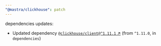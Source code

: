```yaml
---
"@mastra/clickhouse": patch
---
```

dependencies updates:
  - Updated dependency [`@clickhouse/client@^1.11.1` ↗︎](https://www.npmjs.com/package/@clickhouse/client/v/1.11.1) (from `^1.11.0`, in `dependencies`)
